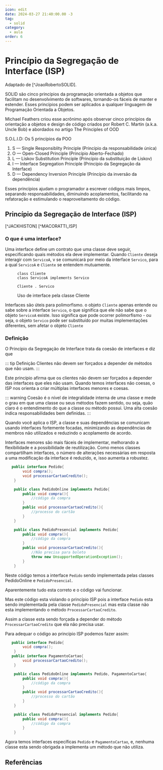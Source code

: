 ```yaml
---
icon: edit
date: 2024-03-27 21:40:00.00 -3
tag:
  - solid
category:
  - aula
order: 6
---
```


# Princípio da Segregação de Interface (ISP)

Adaptado de [^JoaoRobertoSOLID].

SOLID são cinco princípios da programação orientada a objetos que facilitam no desenvolvimento de softwares, tornando-os fáceis de manter e estender. Esses princípios podem ser aplicados a qualquer linguagem de Programação Orientada a Objetos.

Michael Feathers criou esse  acrônimo após observar cinco princípios da orientação a objetos e design de código criados por Robert C. Martin (a.k.a. Uncle Bob) e abordados no artigo The Principles of OOD


S.O.L.I.D: Os 5 princípios da POO
1. S — Single Responsiblity Principle (Princípio da responsabilidade única)
1. O — Open-Closed Principle (Princípio Aberto-Fechado)
1. L — Liskov Substitution Principle (Princípio da substituição de Liskov)
1. I — Interface Segregation Principle (Princípio da Segregação da Interface)
1. D — Dependency Inversion Principle (Princípio da inversão da dependência)

Esses princípios ajudam o programador a escrever códigos mais limpos, separando responsabilidades, diminuindo acoplamentos, facilitando na refatoração e estimulando o reaproveitamento do código.


## Princípio da Segregação de Interface (ISP)

[^JACKHISTON] [^MACORATTI_ISP]

### O que é uma interface?

Uma interface define um contrato que uma classe deve seguir, especificando quais métodos ela deve implementar. Quando `Cliente` deseja interagir com `ServicoA`, v se comunicará por meio da interface `Servico`, para a qual `ServicoA` e `Cliente` se entendem mutuamente.

<figure>

```plantuml
class Cliente
class ServicoA implements Servico 

Cliente . Servico 
```

<figcaption>Uso de interface pela classe Cliente</figcaption>
</figure>

Interfaces são úteis para polimorfismo. o objeto `Cliente` apenas entende ou sabe sobre a interface `Servico`, o que significa que ele não sabe que o objeto `ServicoA` existe. Isso significa que pode ocorrer polimorfismo - ou seja, o objeto `Servico` pode ser substituído por muitas implementações diferentes, sem afetar o objeto `Cliente`

### Definição

O Princípio da Segregação de Interface trata da coesão de interfaces e diz que 

::: tip Definição
Clientes não devem ser forçados a depender de métodos que não usam.
:::

Este princípio afirma que os clientes não devem ser forçados a depender das interfaces que eles não usam. Quando temos interfaces não coesas, o ISP nos orienta a criar múltiplas interfaces menores e coesas.


::: warning 
Coesão é o nível de integralidade interna de uma classe e mede o grau em que uma classe ou seus métodos fazem sentido, ou seja, quão claro é o entendimento do que a classe ou método possui. Uma alta coesão indica responsabilidades bem definidas.
::: 

Quando você aplica o ISP, a classe e suas dependências se comunicam usando interfaces fortemente focadas, minimizando as dependências de membros não utilizados e reduzindo o acoplamento de acordo.

Interfaces menores são mais fáceis de implementar, melhorando a flexibilidade e a possibilidade de reutilização. Como menos classes compartilham interfaces, o número de alterações necessárias em resposta a uma modificação da interface é reduzido, e, isso aumenta a robustez.

```java
   public interface Pedido{
        void compra();
        void processarCartaoCredito();
    }

    public class PedidoOnline implements Pedido{
        public void compra(){
            //código da compra
        }
        public void processarCartaoCredito(){
            //processo do cartão
        }
    }

    public class PedidoPresencial implements Pedido{
        public void compra(){
            //código da compra
        }
        public void processarCartaoCredito(){
            //Não precisa para boleto
            throw new UnsupportedOperationException();
        }
    }
```

Neste código temos a interface `Pedido` sendo implementada pelas classes PedidoOnline e `PedidoPresencial`.

Aparentemente tudo esta correto e o código vai funcionar.

Mas este código esta violando o princípio ISP pois a interface `Pedido` esta sendo implementada pela classe `PedidoPresencial` mas esta classe não esta implementando o método `ProcessarCartaoCredito`.

Assim a classe esta sendo forçada a depender do método `ProcessarCartaoCredito` que ela não precisa usar.

Para adequar o código ao princípio ISP podemos fazer assim:


```java
   public interface Pedido{ 
        void compra();
    }
   public interface PagamentoCartao{
        void processarCartaoCredito();
    }

    public class PedidoOnline implements Pedido, PagamentoCartao{
        public void compra(){
            //código da compra
        }
        public void processarCartaoCredito(){
            //processo do cartão
        }
    }

    public class PedidoPresencial implements Pedido{
        public void compra(){
            //código da compra
        }        
    }
```

Agora temos interfaces específicas `Pedido` e `PagamentoCartao`, e, nenhuma classe esta sendo obrigada a implementa um método que não utiliza.



## Referências

<!-- @include: ../bib/bib.md -->